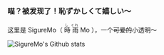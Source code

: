 ### 喵？被发现了！恥ずかしくて嬉しい～

这里是 SigureMo（<ruby> 時 <rp>(</rp><rt>し</rt><rp>)</rp> 雨 <rp>(</rp><rt>ぐれ</rt><rp>)</rp> Mo </ruby>），一个~~可爱的~~小透明～

![SigureMo's Github stats](https://github-readme-stats.vercel.app/api?username=SigureMo&show_icons=true&title_color=42b983)
